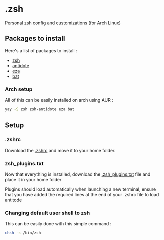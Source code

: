 # .zsh
Personal zsh config and customizations (for Arch Linux)

## Packages to install
Here's a list of packages to install :
- [zsh](https://github.com/zsh-users/zsh)
- [antidote](https://github.com/mattmc3/antidote)
- [eza](https://github.com/eza-community/eza/tree/main)
- [bat](https://github.com/sharkdp/bat)

### Arch setup
All of this can be easily installed on arch using AUR :
```sh
yay -S zsh zsh-antidote eza bat
```

## Setup
### .zshrc
Download the [.zshrc](./.zshrc) and move it to your home folder.

### zsh_plugins.txt
Now that everything is installed, download the [.zsh_plugins.txt](./zsh_plugins.txt) file and place it in your home folder

Plugins should load automatically when launching a new terminal, ensure that you have added the required lines at the end of your .zshrc file to load antitode

### Changing default user shell to zsh
This can be easily done with this simple command :
```sh
chsh -s /bin/zsh
```